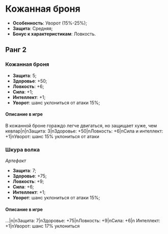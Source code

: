 # Кожанная броня

* **Особенность**: Уворот (15%-25%);
* **Защита**: Средняя;
* **Бонус к характеристикам**: Ловкость.

## Ранг 2

### Кожанная броня

* **Защита**: 5;
* **Здоровье**: +50;
* **Ловкость**: +6;
* **Сила**: +1;
* **Интеллект**: +1;
* **Уворот**: шанс уклониться от атаки 15%;

#### Описание в игре
В кожанной броне гораждо легче двигаться, но защищает хуже, чем кевлар|n|nЗащита: 3|nЗдоровье: +50|nЛовкость: +6|nСила и интеллект: +1|nУворот: шанс 15% уклониться от атаки

### Шкура волка
*Артефакт*

* **Защита**: 7;
* **Здоровье**: +75;
* **Ловкость**: +9;
* **Сила**: +6;
* **Интеллект**: +1;
* **Уворот**: шанс уклониться от атаки 15%;

#### Описание в игре
...|n|nЗащита: 7|nЗдоровье: +75|nЛовкость: +9|nСила: +6|n Интеллект: +1|nУворот: шанс 17% уклониться